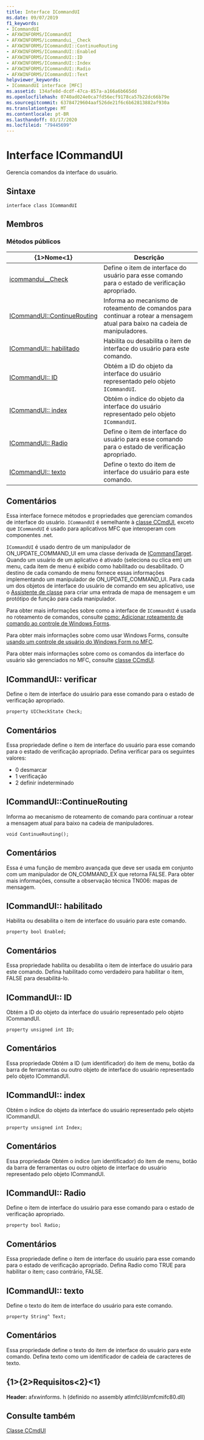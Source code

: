 ```yaml
---
title: Interface ICommandUI
ms.date: 09/07/2019
f1_keywords:
- ICommandUI
- AFXWINFORMS/ICommandUI
- AFXWINFORMS/icommandui__Check
- AFXWINFORMS/ICommandUI::ContinueRouting
- AFXWINFORMS/ICommandUI::Enabled
- AFXWINFORMS/ICommandUI::ID
- AFXWINFORMS/ICommandUI::Index
- AFXWINFORMS/ICommandUI::Radio
- AFXWINFORMS/ICommandUI::Text
helpviewer_keywords:
- ICommandUI interface [MFC]
ms.assetid: 134afe8d-dcdf-47ca-857a-a166a6b665dd
ms.openlocfilehash: 0740ad024e0ca7fd56ecf9178ca57b22dc66b79e
ms.sourcegitcommit: 63784729604aaf526de21f6c6b62813882af930a
ms.translationtype: MT
ms.contentlocale: pt-BR
ms.lasthandoff: 03/17/2020
ms.locfileid: "79445699"
---
```

# <a name="icommandui-interface"></a>Interface ICommandUI

Gerencia comandos da interface do usuário.

## <a name="syntax"></a>Sintaxe

```
interface class ICommandUI
```

## <a name="members"></a>Membros

### <a name="public-methods"></a>Métodos públicos

|{1&gt;Nome&lt;1}|Descrição|
|----------|-----------------|
|[icommandui__Check](#check)|Define o item de interface do usuário para esse comando para o estado de verificação apropriado.|
|[ICommandUI::ContinueRouting](#continuerouting)|Informa ao mecanismo de roteamento de comandos para continuar a rotear a mensagem atual para baixo na cadeia de manipuladores.|
|[ICommandUI:: habilitado](#enabled)|Habilita ou desabilita o item de interface do usuário para este comando.|
|[ICommandUI:: ID](#id)|Obtém a ID do objeto da interface do usuário representado pelo objeto `ICommandUI`.|
|[ICommandUI:: index](#index)|Obtém o índice do objeto da interface do usuário representado pelo objeto `ICommandUI`.|
|[ICommandUI:: Radio](#radio)|Define o item de interface do usuário para esse comando para o estado de verificação apropriado.|
|[ICommandUI:: texto](#text)|Define o texto do item de interface do usuário para este comando.|

## <a name="remarks"></a>Comentários

Essa interface fornece métodos e propriedades que gerenciam comandos de interface do usuário. `ICommandUI` é semelhante à [classe CCmdUI](../../mfc/reference/ccmdui-class.md), exceto que `ICommandUI` é usado para aplicativos MFC que interoperam com componentes .net.

`ICommandUI` é usado dentro de um manipulador de ON_UPDATE_COMMAND_UI em uma classe derivada de [ICommandTarget](../../mfc/reference/icommandtarget-interface.md). Quando um usuário de um aplicativo é ativado (seleciona ou clica em) um menu, cada item de menu é exibido como habilitado ou desabilitado. O destino de cada comando de menu fornece essas informações implementando um manipulador de ON_UPDATE_COMMAND_UI. Para cada um dos objetos de interface do usuário de comando em seu aplicativo, use o [Assistente de classe](mfc-class-wizard.md) para criar uma entrada de mapa de mensagem e um protótipo de função para cada manipulador.

Para obter mais informações sobre como a interface de `ICommandUI` é usada no roteamento de comandos, consulte [como: Adicionar roteamento de comando ao controle de Windows Forms](../../dotnet/how-to-add-command-routing-to-the-windows-forms-control.md).

Para obter mais informações sobre como usar Windows Forms, consulte [usando um controle de usuário do Windows Form no MFC](../../dotnet/using-a-windows-form-user-control-in-mfc.md).

Para obter mais informações sobre como os comandos da interface do usuário são gerenciados no MFC, consulte [classe CCmdUI](../../mfc/reference/ccmdui-class.md).

## <a name="check"></a>ICommandUI:: verificar

Define o item de interface do usuário para esse comando para o estado de verificação apropriado.

```
property UICheckState Check;
```

## <a name="remarks"></a>Comentários

Essa propriedade define o item de interface do usuário para esse comando para o estado de verificação apropriado. Defina verificar para os seguintes valores:
- 0 desmarcar
- 1 verificação
- 2 definir indeterminado

## <a name="continuerouting"></a>ICommandUI::ContinueRouting

Informa ao mecanismo de roteamento de comando para continuar a rotear a mensagem atual para baixo na cadeia de manipuladores.

```
void ContinueRouting();
```

## <a name="remarks"></a>Comentários

Essa é uma função de membro avançada que deve ser usada em conjunto com um manipulador de ON_COMMAND_EX que retorna FALSE. Para obter mais informações, consulte a observação técnica TN006: mapas de mensagem.

## <a name="enabled"></a>ICommandUI:: habilitado

Habilita ou desabilita o item de interface do usuário para este comando.

```
property bool Enabled;
```

## <a name="remarks"></a>Comentários

Essa propriedade habilita ou desabilita o item de interface do usuário para este comando. Defina habilitado como verdadeiro para habilitar o item, FALSE para desabilitá-lo.

## <a name="id"></a>ICommandUI:: ID

Obtém a ID do objeto da interface do usuário representado pelo objeto ICommandUI.

```
property unsigned int ID;
```

## <a name="remarks"></a>Comentários

Essa propriedade Obtém a ID (um identificador) do item de menu, botão da barra de ferramentas ou outro objeto de interface do usuário representado pelo objeto ICommandUI.

## <a name="index"></a>ICommandUI:: index

Obtém o índice do objeto da interface do usuário representado pelo objeto ICommandUI.

```
property unsigned int Index;
```

## <a name="remarks"></a>Comentários

Essa propriedade Obtém o índice (um identificador) do item de menu, botão da barra de ferramentas ou outro objeto de interface do usuário representado pelo objeto ICommandUI.

## <a name="radio"></a>ICommandUI:: Radio

Define o item de interface do usuário para esse comando para o estado de verificação apropriado.

```
property bool Radio;
```

## <a name="remarks"></a>Comentários

Essa propriedade define o item de interface do usuário para esse comando para o estado de verificação apropriado. Defina Radio como TRUE para habilitar o item; caso contrário, FALSE.

## <a name="text"></a>ICommandUI:: texto

Define o texto do item de interface do usuário para este comando.

```
property String^ Text;
```

## <a name="remarks"></a>Comentários

Essa propriedade define o texto do item de interface do usuário para este comando. Defina texto como um identificador de cadeia de caracteres de texto.

## <a name="requirements"></a>{1&gt;{2&gt;Requisitos&lt;2}&lt;1}

**Header:** afxwinforms. h (definido no assembly atlmfc\lib\mfcmifc80.dll)

## <a name="see-also"></a>Consulte também

[Classe CCmdUI](../../mfc/reference/ccmdui-class.md)
